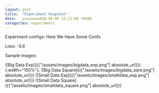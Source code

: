 ```yaml
---
layout: post
title:  "Experiment Snapshot"
date:   yuuuuuuu018-05-04 22:21:08 +0200
categories: experiments
---
```

Experiment configs: 
Here
We
Have
Some
Confs

Loss: -3.6

Sample images:

![Big Data Exp]({{"/assets/images/bigdata_exp.png"| absolute_url}}){:width="150%"}.
![Big Data Square]({{"/assets/images/bigdata_sqre.png"| absolute_url}})
![Small Data Exp]({{"/assets/images/smalldata_exp.png"| absolute_url}})
![Small Data Square]({{"/assets/images/smalldata_square.png"| absolute_url}})